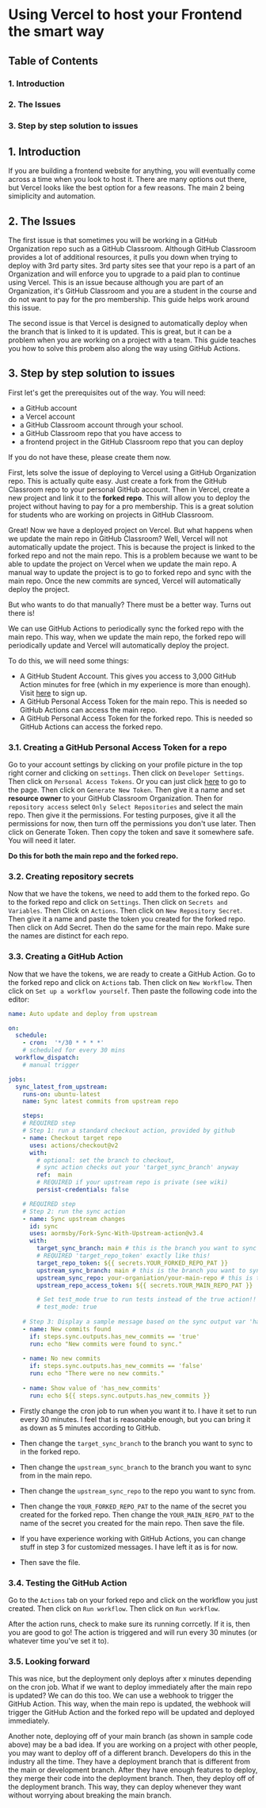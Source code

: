 # Using Vercel to host your Frontend the smart way

## Table of Contents
### 1. Introduction
### 2. The Issues
### 3. Step by step solution to issues

## 1. Introduction

If you are building a frontend website for anything, you will eventually come across a time when you look to host it. There are many options out there, but Vercel looks like the best option for a few reasons. The main 2 being simiplicity and automation.

## 2. The Issues
The first issue is that sometimes you will be working in a GitHub Organization repo such as a GitHub Classroom. Although GitHub Classroom provides a lot of additional resources, it pulls you down when trying to deploy with 3rd party sites. 3rd party sites see that your repo is a part of an Organization and will enforce you to upgrade to a paid plan to continue using Vercel. This is an issue because although you are part of an Organization, it's GitHub Classroom and you are a student in the course and do not want to pay for the pro membership. This guide helps work around this issue.

The second issue is that Vercel is designed to automatically deploy when the branch that is linked to it is updated. This is great, but it can be a problem when you are working on a project with a team. This guide teaches you how to solve this probem also along the way using GitHub Actions.

## 3. Step by step solution to issues
First let's get the prerequisites out of the way. You will need:

- a GitHub account
- a Vercel account
- a GitHub Classroom account through your school. 
- a GitHub Classroom repo that you have access to
- a frontend project in the GitHub Classroom repo that you can deploy

If you do not have these, please create them now. 

First, lets solve the issue of deploying to Vercel using a GitHub Organization repo. This is actually quite easy. Just create a fork from the GitHub Classroom repo to your personal GitHub account. Then in Vercel, create a new project and link it to the **forked repo**. This will allow you to deploy the project without having to pay for a pro membership. This is a great solution for students who are working on projects in GitHub Classroom.

Great! Now we have a deployed project on Vercel. But what happens when we update the main repo in GitHub Classroom? Well, Vercel will not automatically update the project. This is because the project is linked to the forked repo and not the main repo. This is a problem because we want to be able to update the project on Vercel when we update the main repo. A manual way to update the project is to go to forked repo and sync with the main repo. Once the new commits are synced, Vercel will automatically deploy the project.

But who wants to do that manually? There must be a better way. Turns out there is!

We can use GitHub Actions to periodically sync the forked repo with the main repo. This way, when we update the main repo, the forked repo will periodically update and Vercel will automatically deploy the project.

To do this, we will need some things:
- A GitHub Student Account. This gives you access to 3,000 GitHub Action minutes for free (which in my experience is more than enough). Visit [here](https://education.github.com/pack) to sign up.
- A GitHub Personal Access Token for the main repo. This is needed so GitHub Actions can access the main repo.
- A GitHub Personal Access Token for the forked repo. This is needed so GitHub Actions can access the forked repo.

### 3.1. Creating a GitHub Personal Access Token for a repo
Go to your account settings by clicking on your profile picture in the top right corner and clicking on `settings`. Then click on `Developer Settings`. Then click on `Personal Access Tokens`. Or you can just click [here](https://github.com/settings/tokens?type=beta) to go to the page. Then click on `Generate New Token`. Then give it a name and set **resource owner** to your GitHub Classroom Organization. Then for `repository access` select `Only Select Repositories` and select the main repo. Then give it the permissions. For testing purposes, give it all the permissions for now, then turn off the permissions you don't use later. Then click on Generate Token. Then copy the token and save it somewhere safe. You will need it later.

**Do this for both the main repo and the forked repo.**

### 3.2. Creating repository secrets
Now that we have the tokens, we need to add them to the forked repo. Go to the forked repo and click on `Settings`. Then click on `Secrets and Variables`. Then Click on `Actions`. Then click on `New Repository Secret`. Then give it a name and paste the token you created for the forked repo. Then click on Add Secret. Then do the same for the main repo. Make sure the names are distinct for each repo.

### 3.3. Creating a GitHub Action
Now that we have the tokens, we are ready to create a GitHub Action. Go to the forked repo and click on `Actions` tab. Then click on `New Workflow`. Then click on `Set up a workflow yourself`. Then paste the following code into the editor:

```yaml
name: Auto update and deploy from upstream

on:
  schedule:
    - cron:  '*/30 * * * *'
    # scheduled for every 30 mins
  workflow_dispatch:
    # manual trigger

jobs:
  sync_latest_from_upstream:
    runs-on: ubuntu-latest
    name: Sync latest commits from upstream repo

    steps:
    # REQUIRED step
    # Step 1: run a standard checkout action, provided by github
    - name: Checkout target repo
      uses: actions/checkout@v2
      with:
        # optional: set the branch to checkout,
        # sync action checks out your 'target_sync_branch' anyway
        ref:  main
        # REQUIRED if your upstream repo is private (see wiki)
        persist-credentials: false

    # REQUIRED step
    # Step 2: run the sync action
    - name: Sync upstream changes
      id: sync
      uses: aormsby/Fork-Sync-With-Upstream-action@v3.4
      with:
        target_sync_branch: main # this is the branch you want to sync to in forked repo
        # REQUIRED 'target_repo_token' exactly like this!
        target_repo_token: ${{ secrets.YOUR_FORKED_REPO_PAT }}
        upstream_sync_branch: main # this is the branch you want to sync FROM in upstream repo
        upstream_sync_repo: your-organiation/your-main-repo # this is the repo you want to sync FROM
        upstream_repo_access_token: ${{ secrets.YOUR_MAIN_REPO_PAT }}

        # Set test_mode true to run tests instead of the true action!!
        # test_mode: true
      
    # Step 3: Display a sample message based on the sync output var 'has_new_commits'
    - name: New commits found
      if: steps.sync.outputs.has_new_commits == 'true'
      run: echo "New commits were found to sync."
    
    - name: No new commits
      if: steps.sync.outputs.has_new_commits == 'false'
      run: echo "There were no new commits."
      
    - name: Show value of 'has_new_commits'
      run: echo ${{ steps.sync.outputs.has_new_commits }}
```

- Firstly change the cron job to run when you want it to. I have it set to run every 30 minutes. I feel that is reasonable enough, but you can bring it as down as 5 minutes according to GitHub. 

- Then change the `target_sync_branch` to the branch you want to sync to in the forked repo. 

- Then change the `upstream_sync_branch` to the branch you want to sync from in the main repo.

- Then change the `upstream_sync_repo` to the repo you want to sync from.

- Then change the `YOUR_FORKED_REPO_PAT` to the name of the secret you created for the forked repo. Then change the `YOUR_MAIN_REPO_PAT` to the name of the secret you created for the main repo. Then save the file.

- If you have experience working with GitHub Actions, you can change stuff in step 3 for customized messages. I have left it as is for now.

- Then save the file.

### 3.4. Testing the GitHub Action
Go to the `Actions` tab on your forked repo and click on the workflow you just created. Then click on `Run workflow`. Then click on `Run workflow`.

After the action runs, check to make sure its running corrcetly. If it is, then you are good to go! The action is triggered and will run every 30 minutes (or whatever time you've set it to).

### 3.5. Looking forward
This was nice, but the deployment only deploys after x minutes depending on the cron job. What if we want to deploy immediately after the main repo is updated? We can do this too. We can use a webhook to trigger the GitHub Action. This way, when the main repo is updated, the webhook will trigger the GitHub Action and the forked repo will be updated and deployed immediately.

Another note, deploying off of your main branch (as shown in sample code above) may be a bad idea. If you are working on a project with other people, you may want to deploy off of a different branch. Developers do this in the industry all the time. They have a deployment branch that is different from the main or development branch. After they have enough features to deploy, they merge their code into the deployment branch. Then, they deploy off of the deployment branch. This way, they can deploy whenever they want without worrying about breaking the main branch.
